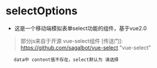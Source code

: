 # selectOptions
+ 这是一个移动端模拟表单select功能的组件，基于vue2.0
> 部分js来自于开源 vue-select组件
> [传送门]: https://github.com/sagalbot/vue-select "vue-select"
```
   data中 content值不存在，select默认为 请选择
```
